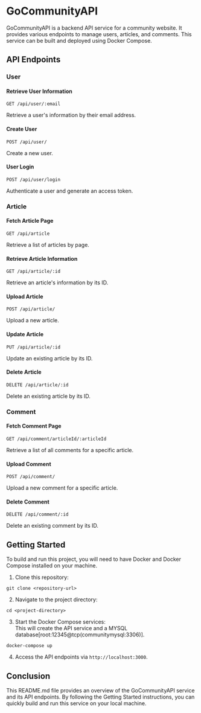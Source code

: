 # GoCommunityAPI

GoCommunityAPI is a backend API service for a community website. It provides various endpoints to manage users, articles, and comments. This service can be built and deployed using Docker Compose.

## API Endpoints

### **User**

#### Retrieve User Information

`GET /api/user/:email`

Retrieve a user's information by their email address.

#### Create User

`POST /api/user/`

Create a new user.

#### User Login

`POST /api/user/login`

Authenticate a user and generate an access token.

### **Article**

#### Fetch Article Page

`GET /api/article`

Retrieve a list of articles by page.

#### Retrieve Article Information

`GET /api/article/:id`

Retrieve an article's information by its ID.

#### Upload Article

`POST /api/article/`

Upload a new article.

#### Update Article

`PUT /api/article/:id`

Update an existing article by its ID.

#### Delete Article

`DELETE /api/article/:id`

Delete an existing article by its ID.

### **Comment**

#### Fetch Comment Page

`GET /api/comment/articleId/:articleId`

Retrieve a list of all comments for a specific article.

#### Upload Comment

`POST /api/comment/`

Upload a new comment for a specific article.

#### Delete Comment

`DELETE /api/comment/:id`

Delete an existing comment by its ID.

## Getting Started

To build and run this project, you will need to have Docker and Docker Compose installed on your machine.

1. Clone this repository:

```
git clone <repository-url>
```

2. Navigate to the project directory:

```
cd <project-directory>
```

3. Start the Docker Compose services:  
This will create the API service and a MYSQL database[root:12345@tcp(communitymysql:3306)].  
```
docker-compose up
```

4. Access the API endpoints via `http://localhost:3000`.

## Conclusion

This README.md file provides an overview of the GoCommunityAPI service and its API endpoints. By following the Getting Started instructions, you can quickly build and run this service on your local machine.
